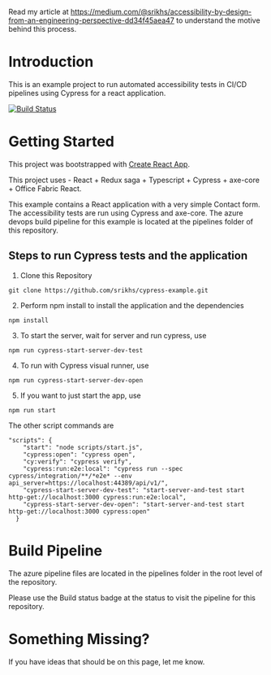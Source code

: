 Read my article at https://medium.com/@srikhs/accessibility-by-design-from-an-engineering-perspective-dd34f45aea47 to understand the motive behind this process.

# Introduction 
This is an example project to run automated accessibility tests in CI/CD pipelines using Cypress for a react application.

[![Build Status](https://dev.azure.com/saisrikanth-r/cypress-example/_apis/build/status/srikhs.cypress-example?branchName=master)](https://dev.azure.com/saisrikanth-r/cypress-example/_build/latest?definitionId=5&branchName=master)

# Getting Started
This project was bootstrapped with [Create React App](https://github.com/facebookincubator/create-react-app).

This project uses - React + Redux saga + Typescript + Cypress + axe-core + Office Fabric React.

This example contains a React application with a very simple Contact form. The accessibility tests are run using Cypress and axe-core. The azure devops build pipeline for this example is located at the pipelines folder of this repository.

## Steps to run Cypress tests and the application
1. Clone this Repository
```
git clone https://github.com/srikhs/cypress-example.git
```
2. Perform npm install to install the application and the dependencies

```
npm install
```
3. To start the server, wait for server and run cypress, use
```
npm run cypress-start-server-dev-test
```
4. To run with Cypress visual runner, use
```
npm run cypress-start-server-dev-open
```
5. If you want to just start the app, use 
```
npm run start
```

The other script commands are
```
"scripts": {
    "start": "node scripts/start.js",
    "cypress:open": "cypress open",
    "cy:verify": "cypress verify",
    "cypress:run:e2e:local": "cypress run --spec cypress/integration/**/*e2e* --env api_server=https://localhost:44389/api/v1/",
    "cypress-start-server-dev-test": "start-server-and-test start http-get://localhost:3000 cypress:run:e2e:local",
    "cypress-start-server-dev-open": "start-server-and-test start http-get://localhost:3000 cypress:open"
  }
```

# Build Pipeline
The azure pipeline files are located in the pipelines folder in the root level of the repository.

Please use the Build status badge at the status to visit the pipeline for this repository.


# Something Missing?

If you have ideas that should be on this page, let me know.
